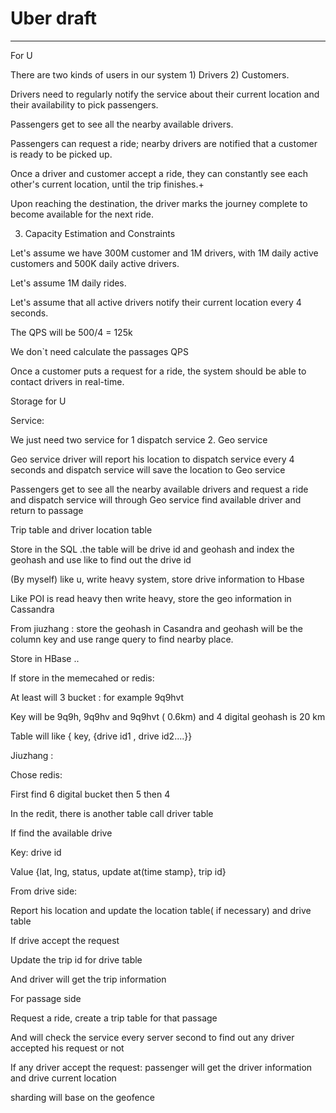 # Uber draft



---

For U



There are two kinds of users in our system 1) Drivers 2) Customers.

Drivers need to regularly notify the service about their current location and their availability to pick passengers.

Passengers get to see all the nearby available drivers.

Passengers can request a ride; nearby drivers are notified that a customer is ready to be picked up.

Once a driver and customer accept a ride, they can constantly see each other's current location, until the trip finishes.+

Upon reaching the destination, the driver marks the journey complete to become available for the next ride.







3. Capacity Estimation and Constraints

Let's assume we have 300M customer and 1M drivers, with 1M daily active customers and 500K daily active drivers.

Let's assume 1M daily rides.

Let's assume that all active drivers notify their current location every 4 seconds.



The QPS will be 500/4 = 125k

We don`t need calculate the passages QPS

Once a customer puts a request for a ride, the system should be able to contact drivers in real-time.

Storage for U



Service:

We just need two service for 1 dispatch service 2. Geo service



Geo service driver will report his location to dispatch service every 4 seconds and dispatch service will save the location to Geo service

Passengers get to see all the nearby available drivers and request a ride and dispatch service will through Geo service find available driver and return to passage

Trip table and driver location table



Store in the SQL .the table will be drive id and geohash and index the geohash and use like to find out the drive id

(By myself) like u, write heavy system, store drive information to Hbase

Like POI is read heavy then write heavy, store the geo information in Cassandra

From jiuzhang : store the geohash in Casandra and geohash will be the column key and use range query to find nearby place.

Store in HBase ..



If store in the memecahed or redis:

At least will 3 bucket : for example 9q9hvt

Key will be 9q9h, 9q9hv and 9q9hvt ( 0.6km) and 4 digital geohash is 20 km

Table will like { key, {drive id1 , drive id2....}}



Jiuzhang :

Chose redis:

First find 6 digital bucket then 5 then 4

In the redit, there is another table call driver table

If find the available drive

Key: drive id

Value {lat, lng, status, update at(time stamp}, trip id}



From drive side:

Report his location and update the location table( if necessary) and drive table

If drive accept the request

Update the trip id for drive table

And driver will get the trip information



For passage side

Request a ride, create a trip table for that passage

And will check the service every server second to find out any driver accepted his request or not



If any driver accept the request: passenger will get the driver information and drive current location



sharding will base on the geofence










